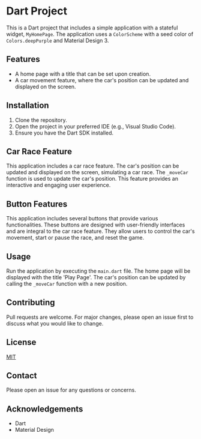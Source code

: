# Dart Project

This is a Dart project that includes a simple application with a stateful widget, `MyHomePage`. The application uses a `ColorScheme` with a seed color of `Colors.deepPurple` and Material Design 3.

## Features

- A home page with a title that can be set upon creation.
- A car movement feature, where the car's position can be updated and displayed on the screen.

## Installation

1. Clone the repository.
2. Open the project in your preferred IDE (e.g., Visual Studio Code).
3. Ensure you have the Dart SDK installed.

## Car Race Feature

This application includes a car race feature. The car's position can be updated and displayed on the screen, simulating a car race. The `_moveCar` function is used to update the car's position. This feature provides an interactive and engaging user experience.

## Button Features

This application includes several buttons that provide various functionalities. These buttons are designed with user-friendly interfaces and are integral to the car race feature. They allow users to control the car's movement, start or pause the race, and reset the game.

## Usage

Run the application by executing the `main.dart` file. The home page will be displayed with the title 'Play Page'. The car's position can be updated by calling the `_moveCar` function with a new position.

## Contributing

Pull requests are welcome. For major changes, please open an issue first to discuss what you would like to change.

## License

[MIT](https://choosealicense.com/licenses/mit/)

## Contact

Please open an issue for any questions or concerns.

## Acknowledgements

- Dart
- Material Design